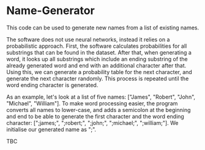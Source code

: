# Name-Generator

This code can be used to generate new names from a list of existing names.

The software does not use neural networks, instead it relies on a probabilistic approach. First, the software calculates probabilities for all substrings that can be found in the dataset. After that, when generating a word, it looks up all substrings which include an ending substring of the already generated word and end with an additional character after that. Using this, we can generate a probability table for the next character, and generate the next character randomly. This process is repeated until the word ending character is generated.

As an example, let's look at a list of five names: ["James", "Robert", "John", "Michael", "William"]. To make word processing easier, the program converts all names to lower-case, and adds a semicolon at the beginning and end to be able to generate the first character and the word ending character: [";james;", ";robert;", ";john;", ";michael;", ";william;"]. We initialise our generated name as ";". 

TBC
